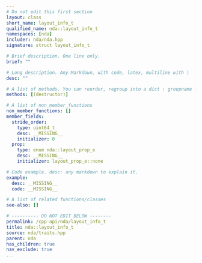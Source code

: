 ```yaml
---
# Do not edit this first section
layout: class
short_name: layout_info_t
qualified_name: nda::layout_info_t
namespaces: [nda]
includer: nda/nda.hpp
signature: struct layout_info_t

# Brief description. One line only.
brief: ""

# Long description. Any Markdown, with code, latex, multiline with |
desc: ""

# A list of methods. You can reorder, regroup into a dict : groupname -> list
methods: [(destructor)]

# A list of non_member_functions
non_member_functions: []
member_fields:
  stride_order:
    type: uint64_t
    desc: __MISSING__
    initializer: 0
  prop:
    type: enum nda::layout_prop_e
    desc: __MISSING__
    initializer: layout_prop_e::none

# Code example. desc: any markdown to explain it.
example:
  desc: __MISSING__
  code: __MISSING__

# A list of related functions/classes
see-also: []

# ---------- DO NOT EDIT BELOW --------
permalink: /cpp-api/nda/layout_info_t
title: nda::layout_info_t
source: nda/traits.hpp
parent: nda
has_children: true
nav_exclude: true
...
```



